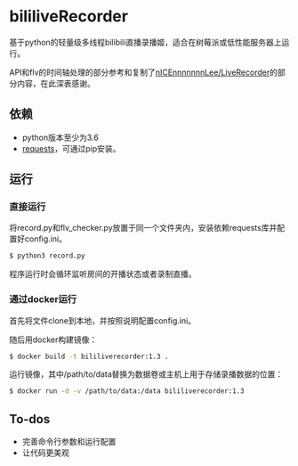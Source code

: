 # bililiveRecorder

基于python的轻量级多线程bilibili直播录播姬，适合在树莓派或低性能服务器上运行。

API和flv的时间轴处理的部分参考和复制了[nICEnnnnnnnLee/LiveRecorder](https://github.com/nICEnnnnnnnLee/LiveRecorder)的部分内容，在此深表感谢。

## 依赖
- python版本至少为3.6
- [requests](https://github.com/psf/requests)，可通过pip安装。

## 运行
### 直接运行
将record.py和flv_checker.py放置于同一个文件夹内，安装依赖requests库并配置好config.ini。
```bash
$ python3 record.py
```
程序运行时会循环监听房间的开播状态或者录制直播。

### 通过docker运行
首先将文件clone到本地，并按照说明配置config.ini。

随后用docker构建镜像：
``` bash
$ docker build -t bililiverecorder:1.3 .
```

运行镜像，其中/path/to/data替换为数据卷或主机上用于存储录播数据的位置：
``` bash
$ docker run -d -v /path/to/data:/data bililiverecorder:1.3
```

## To-dos
- 完善命令行参数和运行配置
- 让代码更美观